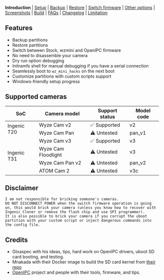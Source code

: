 **Introduction** | [Setup](README_setup.md) | [Backup](README_backup.md) | [Restore](README_restore.md) | [Switch firmware](README_switch_firmware.md) | [Other options](README_other_options.md) | [Screenshots](README_screenshots.md) | [Build](README_build.md) | [FAQs](README_FAQs.md) | [Changelog](Changelog.md) | [Limitation](Limitation.md)

## Features

- Backup partitions
- Restore partitions
- Switch between Stock, wzmini and OpenIPC firmware
- No need to disassemble your camera
- Dry run option debugging
- Initramfs shell for manual debugging if you have a serial connection
- Seamlessly boot to `wz_mini_hacks` on the next boot
- Customize partitions with custom scripts support
- Windows-friendly setup progress

## Supported cameras
<table>
    <thead>
        <tr>
            <th>SoC</th>
            <th>Camera model</th>
            <th>Support status</th>
            <th>Model code</th>
        </tr>
    </thead>
    <tbody>
        <tr>
            <td rowspan=2>Ingenic T20</td>
            <td>Wyze Cam v2</td>
            <td>✅ Supported</td>
            <td >v2</td>
        </tr>
        <tr>
            <td>Wyze Cam Pan</td>
            <td>⚠️ Untested</td>
            <td>pan_v1</td>
        </tr>
        <tr>
            <td rowspan=4>Ingenic T31</td>
            <td>Wyze Cam v3</td>
            <td>✅ Supported</td>
            <td>v3</td>
        </tr>
        <tr>
            <td>Wyze Cam Floodlight</td>
            <td>⚠️ Untested</td>
            <td>v3</td>
        </tr>
        <tr>
            <td>Wyze Cam Pan v2</td>
            <td>⚠️ Untested</td>
            <td>pan_v2</td>
        </tr>
        <tr>
            <td>ATOM Cam 2</td>
            <td>⚠️ Untested</td>
            <td>v3c</td>
        </tr>
    </tbody>
</table>

## Disclaimer

```
I am not responsible for bricking someone's cameras.
DO NOT DISCONNECT POWER when the switch firmware operation is going on, this would brick your camera (unless you know how to recover with Ingenic Cloner or remove the flash chip and use SPI programmer).
It is also possible to brick your camera if you corrupt the uboot partition with your custom script or inject dangerous commands into the config file.
```

## Credits

- Gtxaspec with his ideas, tips, hard work on OpenIPC drivers, uboot SD card booting, and testing.
- Mnakada with their Docker image to build the SD card kernel from [their repo](https://github.com/mnakada/atomcam_tools)
- [OpenIPC](https://github.com/OpenIPC) project and people with their tools, firmware, and tips.
